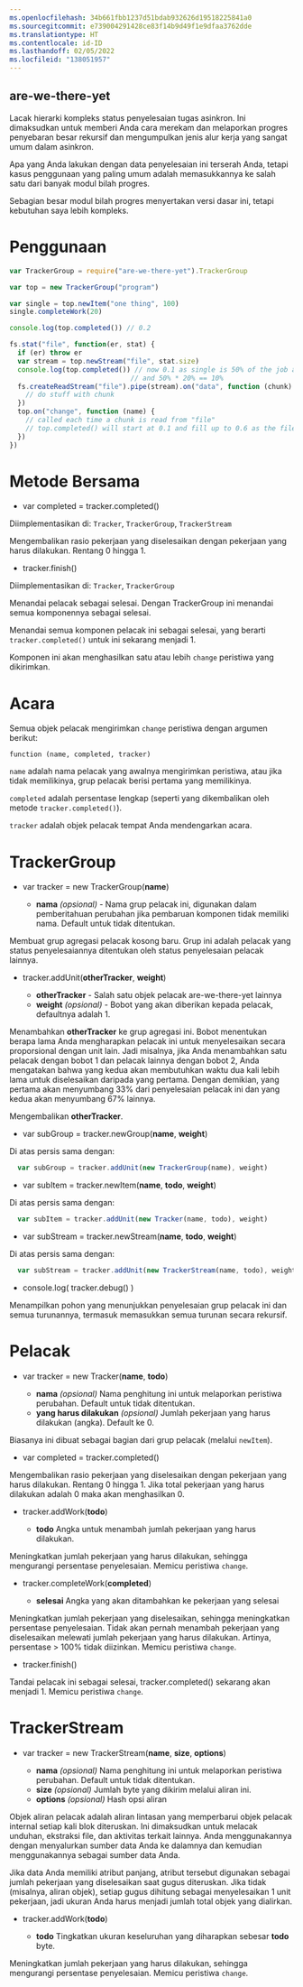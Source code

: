 ```yaml
---
ms.openlocfilehash: 34b661fbb1237d51bdab932626d19518225841a0
ms.sourcegitcommit: e739004291428ce83f14b9d49f1e9dfaa3762dde
ms.translationtype: HT
ms.contentlocale: id-ID
ms.lasthandoff: 02/05/2022
ms.locfileid: "138051957"
---
```

<a name="are-we-there-yet"></a>are-we-there-yet
----------------

Lacak hierarki kompleks status penyelesaian tugas asinkron.  Ini dimaksudkan untuk memberi Anda cara merekam dan melaporkan progres penyebaran besar rekursif dan mengumpulkan jenis alur kerja yang sangat umum dalam asinkron.

Apa yang Anda lakukan dengan data penyelesaian ini terserah Anda, tetapi kasus penggunaan yang paling umum adalah memasukkannya ke salah satu dari banyak modul bilah progres.

Sebagian besar modul bilah progres menyertakan versi dasar ini, tetapi kebutuhan saya lebih kompleks.

<a name="usage"></a>Penggunaan
=====

```javascript
var TrackerGroup = require("are-we-there-yet").TrackerGroup

var top = new TrackerGroup("program")

var single = top.newItem("one thing", 100)
single.completeWork(20)

console.log(top.completed()) // 0.2

fs.stat("file", function(er, stat) {
  if (er) throw er  
  var stream = top.newStream("file", stat.size)
  console.log(top.completed()) // now 0.1 as single is 50% of the job and is 20% complete
                              // and 50% * 20% == 10%
  fs.createReadStream("file").pipe(stream).on("data", function (chunk) {
    // do stuff with chunk
  })
  top.on("change", function (name) {
    // called each time a chunk is read from "file"
    // top.completed() will start at 0.1 and fill up to 0.6 as the file is read
  })
})
```

<a name="shared-methods"></a>Metode Bersama
==============

* var completed = tracker.completed()

Diimplementasikan di: `Tracker`, `TrackerGroup`, `TrackerStream`

Mengembalikan rasio pekerjaan yang diselesaikan dengan pekerjaan yang harus dilakukan. Rentang 0 hingga 1.

* tracker.finish()

Diimplementasikan di: `Tracker`, `TrackerGroup`

Menandai pelacak sebagai selesai. Dengan TrackerGroup ini menandai semua komponennya sebagai selesai.

Menandai semua komponen pelacak ini sebagai selesai, yang berarti `tracker.completed()` untuk ini sekarang menjadi 1.

Komponen ini akan menghasilkan satu atau lebih `change` peristiwa yang dikirimkan.

<a name="events"></a>Acara
======

Semua objek pelacak mengirimkan `change` peristiwa dengan argumen berikut:

```
function (name, completed, tracker)
```

`name` adalah nama pelacak yang awalnya mengirimkan peristiwa, atau jika tidak memilikinya, grup pelacak berisi pertama yang memilikinya.

`completed` adalah persentase lengkap (seperti yang dikembalikan oleh metode `tracker.completed()`).

`tracker` adalah objek pelacak tempat Anda mendengarkan acara.

<a name="trackergroup"></a>TrackerGroup
============

* var tracker = new TrackerGroup(**name**)

  * **nama** *(opsional)* - Nama grup pelacak ini, digunakan dalam pemberitahuan perubahan jika pembaruan komponen tidak memiliki nama. Default untuk tidak ditentukan.

Membuat grup agregasi pelacak kosong baru. Grup ini adalah pelacak yang status penyelesaiannya ditentukan oleh status penyelesaian pelacak lainnya.

* tracker.addUnit(**otherTracker**, **weight**)

  * **otherTracker** - Salah satu objek pelacak are-we-there-yet lainnya
  * **weight** *(opsional)* - Bobot yang akan diberikan kepada pelacak, defaultnya adalah 1.

Menambahkan **otherTracker** ke grup agregasi ini. Bobot menentukan berapa lama Anda mengharapkan pelacak ini untuk menyelesaikan secara proporsional dengan unit lain.  Jadi misalnya, jika Anda menambahkan satu pelacak dengan bobot 1 dan pelacak lainnya dengan bobot 2, Anda mengatakan bahwa yang kedua akan membutuhkan waktu dua kali lebih lama untuk diselesaikan daripada yang pertama.  Dengan demikian, yang pertama akan menyumbang 33% dari penyelesaian pelacak ini dan yang kedua akan menyumbang 67% lainnya.

Mengembalikan **otherTracker**.

* var subGroup = tracker.newGroup(**name**, **weight**)

Di atas persis sama dengan:

```javascript
  var subGroup = tracker.addUnit(new TrackerGroup(name), weight)
```

* var subItem = tracker.newItem(**name**, **todo**, **weight**)

Di atas persis sama dengan:

```javascript
  var subItem = tracker.addUnit(new Tracker(name, todo), weight)
```

* var subStream = tracker.newStream(**name**, **todo**, **weight**)

Di atas persis sama dengan:

```javascript
  var subStream = tracker.addUnit(new TrackerStream(name, todo), weight)
```

* console.log( tracker.debug() )

Menampilkan pohon yang menunjukkan penyelesaian grup pelacak ini dan semua turunannya, termasuk memasukkan semua turunan secara rekursif.

<a name="tracker"></a>Pelacak
=======

* var tracker = new Tracker(**name**, **todo**)

  * **nama** *(opsional)* Nama penghitung ini untuk melaporkan peristiwa perubahan.  Default untuk tidak ditentukan.
  * **yang harus dilakukan** *(opsional)* Jumlah pekerjaan yang harus dilakukan (angka). Default ke 0.

Biasanya ini dibuat sebagai bagian dari grup pelacak (melalui `newItem`).

* var completed = tracker.completed()

Mengembalikan rasio pekerjaan yang diselesaikan dengan pekerjaan yang harus dilakukan. Rentang 0 hingga 1. Jika total pekerjaan yang harus dilakukan adalah 0 maka akan menghasilkan 0.

* tracker.addWork(**todo**)

  * **todo** Angka untuk menambah jumlah pekerjaan yang harus dilakukan.

Meningkatkan jumlah pekerjaan yang harus dilakukan, sehingga mengurangi persentase penyelesaian.  Memicu peristiwa `change`.

* tracker.completeWork(**completed**)

  * **selesai** Angka yang akan ditambahkan ke pekerjaan yang selesai

Meningkatkan jumlah pekerjaan yang diselesaikan, sehingga meningkatkan persentase penyelesaian.
Tidak akan pernah menambah pekerjaan yang diselesaikan melewati jumlah pekerjaan yang harus dilakukan. Artinya, persentase > 100% tidak diizinkan. Memicu peristiwa `change`.

* tracker.finish()

Tandai pelacak ini sebagai selesai, tracker.completed() sekarang akan menjadi 1. Memicu peristiwa `change`.

<a name="trackerstream"></a>TrackerStream
=============

* var tracker = new TrackerStream(**name**, **size**, **options**)

  * **nama** *(opsional)* Nama penghitung ini untuk melaporkan peristiwa perubahan.  Default untuk tidak ditentukan.
  * **size** *(opsional)* Jumlah byte yang dikirim melalui aliran ini.
  * **options** *(opsional)* Hash opsi aliran

Objek aliran pelacak adalah aliran lintasan yang memperbarui objek pelacak internal setiap kali blok diteruskan.  Ini dimaksudkan untuk melacak unduhan, ekstraksi file, dan aktivitas terkait lainnya. Anda menggunakannya dengan menyalurkan sumber data Anda ke dalamnya dan kemudian menggunakannya sebagai sumber data Anda.

Jika data Anda memiliki atribut panjang, atribut tersebut digunakan sebagai jumlah pekerjaan yang diselesaikan saat gugus diteruskan.  Jika tidak (misalnya, aliran objek), setiap gugus dihitung sebagai menyelesaikan 1 unit pekerjaan, jadi ukuran Anda harus menjadi jumlah total objek yang dialirkan.

* tracker.addWork(**todo**)

  * **todo** Tingkatkan ukuran keseluruhan yang diharapkan sebesar **todo** byte.

Meningkatkan jumlah pekerjaan yang harus dilakukan, sehingga mengurangi persentase penyelesaian.  Memicu peristiwa `change`.
